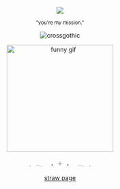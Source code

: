 <p align="center">
  <sub></sub>
</p>
<p align="center">
  <img src=https://media.discordapp.net/attachments/1082038284236095539/1395535198724296735/Register_-_Login.gif?ex=687accef&is=68797b6f&hm=f077422270d5bb997814689c287da7e20982b410ffaee71cd39adfa94bf58712&="alt="funny gif" />
</p>
<p align="center">
  <sub>"you're my mission."</sub>
  

<p align="center"> <img src="https://komarev.com/ghpvc/?username=crossgothic&label=Profile%20views&color=000000&style=flat" alt="crossgothic" /> </p>


<p align="center">
  <img src=https://64.media.tumblr.com/51bde53c9332aa9dd5d78f3e2787f9de/b1701af0a1435f1a-96/s250x400/231a9a72c1fd1e49c443816d0fc12d47e8a37e5e.gifv width="250" alt="funny gif" />
</p>
<p align="center">𓈒⠀𓂃⠀⠀˖⠀𓇬⠀˖⠀⠀𓂃⠀𓈒
     </p>
<p align="center">
  <a href="https://comicgothic.straw.page" style="text-decoration: underline;">straw page</a>
</p>

